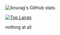 ![Anurag's GitHub stats](https://github-readme-stats.vercel.app/api?username=bertolima&show_icons=true&theme=radical)

[![Top Langs](https://github-readme-stats.vercel.app/api/top-langs/?username=bertolima)](https://github.com/anuraghazra/github-readme-stats)

nothing at all 
